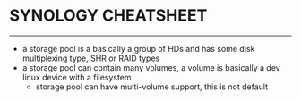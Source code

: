 # SYNOLOGY CHEATSHEET
----------------------------------------
- a storage pool is a basically a group of HDs and has some disk multiplexing type, SHR or RAID types
- a storage pool can contain many volumes, a volume is basically a dev linux device with a filesystem
     - storage pool can have multi-volume support, this is not default
